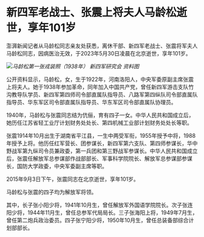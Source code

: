 # 新四军老战士、张震上将夫人马龄松逝世，享年101岁

澎湃新闻记者从马龄松同志亲友处获悉，离休干部、新四军老战士、张震将军夫人马龄松同志，因病医治无效，于2023年5月30日凌晨在北京逝世，享年101岁。

![](https://inews.gtimg.com/news_bt/OLLLp0neXvasFYhuHq6bnkC5Y1UXnqJpm53eG5yKrYf6wAA/1000)_马龄松第一张戎装照（1938年）
新四军研究会 资料图_

公开资料显示，马龄松，女，生于1922年，河南洛阳人，中央军委原副主席张震上将夫人。她于1938年参加革命，同年加入中国共产党，曾任新四军游击支队竹沟教导队学员、新四军第四师司令部直属队指导员、八路军第四纵队司令部直属队指导员、华东军区司令部直属队指导员、华东军区司令部直属队协理员。

1940年，马龄松与张震同志结为伉俪，育有四子一女。中华人民共和国成立后，她历任江苏省轻工业厅计划财务处处长、第四机械工业部计划财务处处长等职。

张震1914年10月出生于湖南省平江县，一生中两受军衔，1955年授予中将，1988年授予上将。他历任红军营长、团参谋长，新四军第六支队、第四师参谋长，华中野战军第九纵司令员兼政委，第一兵团和第三野战军参谋长。中华人民共和国成立后，张震任解放军总参谋部作战部部长、军事科学院院长、解放军总参谋部参谋长，国防大学政委，中央军委副主席等职。

2015年9月3日下午，张震同志在北京逝世，享年101岁。

马龄松与张震的四子均为解放军将领。

其中，长子张小阳少将，1941年10月生，曾任解放军外国语学院院长。次子张连阳少将，1944年11月生，曾任总参军代局局长。三子张海阳上将，1949年7月生，曾任第二炮兵政治委员。四子张宁阳少将，1950年10月生，曾任总装备部综合计划部部长。

